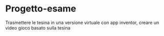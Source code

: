 # Progetto-esame
Trasmettere le tesina in una versione virtuale con app inventor, creare un video gioco basato sulla tesina
